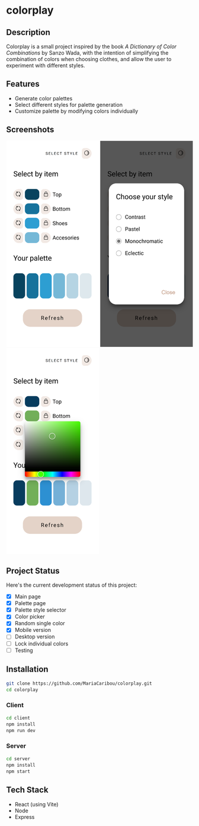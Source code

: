 # colorplay

## Description
Colorplay is a small project inspired by the book *A Dictionary of Color Combinations* by Sanzo Wada, with the intention of simplifying the combination of colors when choosing clothes, and allow the user to experiment with different styles.

## Features
- Generate color palettes
- Select different styles for palette generation
- Customize palette by modifying colors individually

## Screenshots
<img src="./client/public/palette-page.png" alt="palette page" width="250"/> <img src="./client/public/style-selector.png" alt="style selector" width="250"/> <img src="./client/public/color-picker.png" alt="color picker" width="250"/>  

## Project Status
Here's the current development status of this project:

- [x] Main page
- [x] Palette page
- [x] Palette style selector
- [x] Color picker
- [x] Random single color
- [x] Mobile version
- [ ] Desktop version
- [ ] Lock individual colors
- [ ] Testing

## Installation

```bash
git clone https://github.com/MariaCaribou/colorplay.git
cd colorplay
```

### Client
```bash
cd client
npm install
npm run dev
```

### Server
```bash
cd server
npm install
npm start
```

## Tech Stack
- React (using Vite)
- Node
- Express